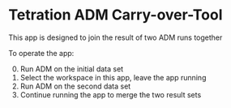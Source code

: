 # Tetration ADM Carry-over-Tool

This app is designed to join the result of two ADM runs together

To operate the app:

0. Run ADM on the initial data set
1. Select the workspace in this app, leave the app running
2. Run ADM on the second data set
3. Continue running the app to merge the two result sets